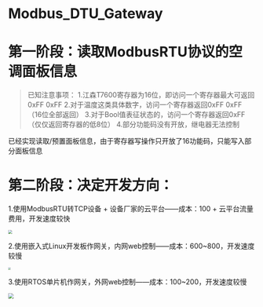 # Modbus_DTU_Gateway

# 第一阶段：读取ModbusRTU协议的空调面板信息

>已知注意事项：
>1.江森T7600寄存器为16位，即访问一个寄存器最大可返回0xFF 0xFF
>2.对于温度这类具体数字，访问一个寄存器返回0xFF 0xFF（16位全部返回）
>3.对于Bool值表征状态的，访问一个寄存器返回0xFF（仅仅返回寄存器的低8位）
>4.部分功能码没有开放，继电器无法控制

已经实现读取/预置面板信息，由于寄存器写操作只开放了16功能码，只能写入部分面板信息

# 第二阶段：决定开发方向：

1.使用ModbusRTU转TCP设备 + 设备厂家的云平台——成本：100 + 云平台流量费用，开发速度较快

<img src="https://img.alicdn.com/imgextra/https://img.alicdn.com/imgextra/i1/3159274970/O1CN01ClvJYT1maJ9MlmnKq_!!3159274970.png_430x430q90.jpg" style="zoom: 50%;" />



2.使用嵌入式Linux开发板作网关，内网web控制——成本：600~800，开发速度较慢

<img src="https://gd1.alicdn.com/imgextra/i2/880983124/O1CN01Xx0k731YwpzsaVigi_!!880983124.jpg" style="zoom: 33%;" />

3.使用RTOS单片机作网关，外网web控制——成本：100~200，开发速度较慢

<img src="https://img.alicdn.com/imgextra/i1/4160407286/O1CN01gFgjSP23h2MNbII1t_!!4160407286.png_430x430q90.jpg" style="zoom: 67%;" />
